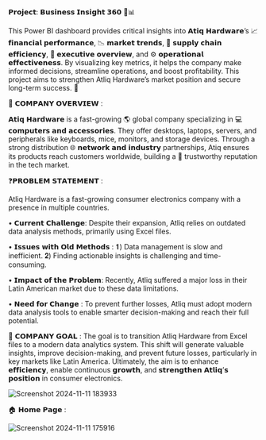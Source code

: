 𝗣𝗿𝗼𝗷𝗲𝗰𝘁: 𝗕𝘂𝘀𝗶𝗻𝗲𝘀𝘀 𝗜𝗻𝘀𝗶𝗴𝗵𝘁 𝟯𝟲𝟬 🚀📊

This Power BI dashboard provides critical insights into 𝗔𝘁𝗶𝗾 𝗛𝗮𝗿𝗱𝘄𝗮𝗿𝗲’s 📈 𝗳𝗶𝗻𝗮𝗻𝗰𝗶𝗮𝗹 𝗽𝗲𝗿𝗳𝗼𝗿𝗺𝗮𝗻𝗰𝗲, 📉 𝗺𝗮𝗿𝗸𝗲𝘁 𝘁𝗿𝗲𝗻𝗱𝘀, 🔗 𝘀𝘂𝗽𝗽𝗹𝘆 𝗰𝗵𝗮𝗶𝗻 𝗲𝗳𝗳𝗶𝗰𝗶𝗲𝗻𝗰𝘆, 👥 𝗲𝘅𝗲𝗰𝘂𝘁𝗶𝘃𝗲 𝗼𝘃𝗲𝗿𝘃𝗶𝗲𝘄, and ⚙️ 𝗼𝗽𝗲𝗿𝗮𝘁𝗶𝗼𝗻𝗮𝗹 𝗲𝗳𝗳𝗲𝗰𝘁𝗶𝘃𝗲𝗻𝗲𝘀𝘀. By visualizing key metrics, it helps the company make informed decisions, streamline operations, and boost profitability. This project aims to strengthen Atliq Hardware’s market position and secure long-term success. 🌟

🏢 𝗖𝗢𝗠𝗣𝗔𝗡𝗬 𝗢𝗩𝗘𝗥𝗩𝗜𝗘𝗪 :

𝗔𝘁𝗶𝗾 𝗛𝗮𝗿𝗱𝘄𝗮𝗿𝗲 is a fast-growing 🌎 global company specializing in 💻 𝗰𝗼𝗺𝗽𝘂𝘁𝗲𝗿𝘀 𝗮𝗻𝗱 𝗮𝗰𝗰𝗲𝘀𝘀𝗼𝗿𝗶𝗲𝘀. They offer desktops, laptops, servers, and peripherals like keyboards, mice, monitors, and storage devices. Through a strong distribution 🌐 𝗻𝗲𝘁𝘄𝗼𝗿𝗸 𝗮𝗻𝗱 𝗶𝗻𝗱𝘂𝘀𝘁𝗿𝘆 partnerships, Atiq ensures its products reach customers worldwide, building a 🤝 trustworthy reputation in the tech market.

❓𝗣𝗥𝗢𝗕𝗟𝗘𝗠 𝗦𝗧𝗔𝗧𝗘𝗠𝗘𝗡𝗧 :

  Atliq Hardware is a fast-growing consumer electronics company with a presence in multiple countries.

• 𝗖𝘂𝗿𝗿𝗲𝗻𝘁 𝗖𝗵𝗮𝗹𝗹𝗲𝗻𝗴𝗲: Despite their expansion, Atliq relies on outdated data analysis methods, primarily using Excel files.

• 𝗜𝘀𝘀𝘂𝗲𝘀 𝘄𝗶𝘁𝗵 𝗢𝗹𝗱 𝗠𝗲𝘁𝗵𝗼𝗱𝘀 :    𝟏) Data management is slow and inefficient.        𝟐) Finding actionable insights is challenging and time-consuming.

• 𝗜𝗺𝗽𝗮𝗰𝘁 𝗼𝗳 𝘁𝗵𝗲 𝗣𝗿𝗼𝗯𝗹𝗲𝗺: Recently, Atliq suffered a major loss in their Latin American market due to these data limitations.

• 𝗡𝗲𝗲𝗱 𝗳𝗼𝗿 𝗖𝗵𝗮𝗻𝗴𝗲 : To prevent further losses, Atliq must adopt modern data analysis tools to enable smarter decision-making and reach their full potential.

🎯 𝗖𝗢𝗠𝗣𝗔𝗡𝗬 𝗚𝗢𝗔𝗟 :
The goal is to transition Atliq Hardware from Excel files to a modern data analytics system. This shift will generate valuable insights, improve decision-making, and prevent future losses, particularly in key markets like Latin America. Ultimately, the aim is to enhance  𝗲𝗳𝗳𝗶𝗰𝗶𝗲𝗻𝗰𝘆, enable continuous  𝗴𝗿𝗼𝘄𝘁𝗵, and 𝘀𝘁𝗿𝗲𝗻𝗴𝘁𝗵𝗲𝗻 𝗔𝘁𝗹𝗶𝗾’𝘀 𝗽𝗼𝘀𝗶𝘁𝗶𝗼𝗻 in consumer electronics.

![Screenshot 2024-11-11 183933](https://github.com/user-attachments/assets/cb625957-9b43-4bda-8ad3-e60a040ba57f) 


🏠 𝗛𝗼𝗺𝗲 𝗣𝗮𝗴𝗲 :


![Screenshot 2024-11-11 175916](https://github.com/user-attachments/assets/6f778d0b-305d-4599-a832-13b3dbc902d7) 




